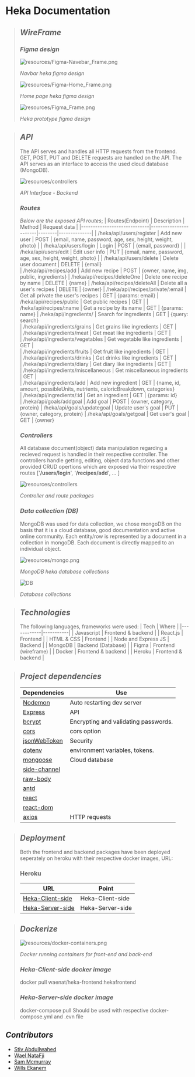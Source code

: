 # Heka Documentation

> ## *WireFrame*
>  ### *Figma design*
>  ![resources/Figma-Navebar_Frame.png](resources/Figma-Navebar_Frame.png)
> 
>  *Navbar heka figma design*
>
> ![resources/Figma-Home_Frame.png](resources/Figma-Home_Frame.png)
> 
>  *Home page heka figma design*
>
> ![resources/Figma_Frame.png](resources/Figma_Frame.png)
> 
>  *Heka prototype figma design*

> ## *API*
> The API serves and handles all HTTP requests from the frontend. GET, POST, PUT and DELETE requests are handled on the API. The API serves as an interface to access the used cloud database (MongoDB).
>
> ![resources/controllers](resources/api-interface.png)
> 
> *API Interface - Backend*
> ### *Routes*
>  *Below are the exposed API routes*;
> | Routes(Endpoint)            | Description           | Method | Request data |
> |-----------------------------|-----------------------|--------|--------------|
> | /heka/api/users/register    | Add new user          | POST   | {email, name, password, age, sex, height, weight, photo} |
> | /heka/api/users/login       | Login                 | POST   | {email, password}                                        |
> | /heka/api/users/edit        | Edit user info        | PUT    | {email, name, password, age, sex, height, weight, photo} |
> | /heka/api/users/delete      | Delete user document  | DELETE | {email}     
> | /heka/api/recipes/add       | Add new recipe              | POST   | {owner, name, img, public, ingredients}
> | /heka/api/recipes/deleteOne | Delete one recipe by name   | DELETE | {name}
> | /heka/api/recipes/deleteAll | Delete all a user's recipes | DELETE | {owner}
> | /heka/api/recipes/private/:email |  Get all private the user's recipes | GET | {params: email}
> | /heka/api/recipes/public    | Get public recipes          | GET |
> | /heka/api/recipes/:name     | Get a recipe by its name    | GET | {params: name}
> | /heka/api/ingredients/              | Search for ingredients         | GET | {query: search}                                           
> | /heka/api/ingredients/grains        | Get grains like ingredients    | GET |                                             
> | /heka/api/ingredients/meat          | Get meat like ingredients      | GET |                                             
> | /heka/api/ingredients/vegetables    | Get vegetable like ingredients | GET |                                             
> | /heka/api/ingredients/fruits        | Get fruit like ingredients     | GET |                                             
> | /heka/api/ingredients/drinks        | Get drinks like ingredients    | GET |                                             
> | /heka/api/ingredients/diary         | Get diary like ingredients     | GET |                                             
> | /heka/api/ingredients/miscellaneous | Get miscellaneous ingredients  | GET |                                             
> | /heka/api/ingredients/add           | Add new ingredient             | GET | {name, id, amount, possibleUnits, nutrients, caloricBreakdown, categories}                                           
> | /heka/api/ingredients/:id           | Get an ingredient              | GET | {params: id}       
> | /heka/api/goals/addgoal             | Add goal                       | POST | {owner, category, protein}
> | /heka/api/goals/updategoal          | Update user's goal             | PUT  | {owner, category, protein}
> | /heka/api/goals/getgoal             | Get user's goal                | GET  | {owner}
>
> ### *Controllers*
> All database document(object) data manipulation regarding a recieved request is handled in their respective controller. The controllers handle getting, editing, object data functions and other provided CRUD opertions which are exposed via their respective routes ['**/users/login**', '**/recipes/add**', ... ]
> 
> ![resources/controllers](resources/routes-controllers-db.png)
>
> *Controller and route packages*
>
> ### *Data collection (DB)*
> MongoDB was used for data collection, we chose mongoDB on the basis that it is a cloud database, good documentation and active online community. Each entity/row is represented by a document in a collection in mongoDB. Each document is directly mapped to an individual object.
> 
> ![resources/mongo.png](resources/mongo.png)
> 
>  *MongoDB heka database collections*
>
>  ![DB](resources/DB.png)
>
> *Database collections*

> ## *Technologies*
> The following languages, frameworks were used:
> | Tech       | Where     |
> |------------|-----------|
> | Javascript | Frontend & backend   |
> | React.js   | Frontend             |
> | HTML & CSS | Frontend             |
> | Node and Express JS | Backend     |
> | MongoDB    | Backend (Database)   |
> | Figma      | Frontend (wireframe) |
> | Docker     | Frontend & backend   |
> | Heroku     | Frontend & backend   |

> ## *Project dependencies*
> | Dependencies                                      | Use |
> |---------------------------------------------------|-----|
> | [Nodemon](https://www.npmjs.com/package/nodemon)  | Auto restarting dev server
> | [Express](https://www.npmjs.com/package/express)  | API
> | [bcrypt](https://www.npmjs.com/package/bcrypt)    | Encrypting and validating passwords.
> | [cors](https://www.npmjs.com/package/cors)        | cors option
> | [jsonWebToken](https://www.npmjs.com/package/jsonwebtoken) | Security
> | [dotenv](https://www.npmjs.com/package/dotenv)             | environment variables, tokens.
> | [mongoose](https://www.npmjs.com/package/mongoose)         | Cloud database
> | [side-channel](https://www.npmjs.com/package/side-channel) |
> | [raw-body](https://www.npmjs.com/package/raw-body)         |
> | [antd](https://www.npmjs.com/package/antd)                 |
> | [react](https://www.npmjs.com/package/react)               |
> | [react-dom](https://www.npmjs.com/package/react-dom)       |
> | [axios](https://www.npmjs.com/package/axios)               | HTTP requests


> ## *Deployment*
> Both the frontend and backend packages have been deployed seperately on heroku with their respective docker images, URL:
> ### Heroku
> |URL                                                              |Point           |
> |-----------------------------------------------------------------|----------------|
> |[Heka-Client-side](https://heka-nutrition.herokuapp.com/)        |Heka-Client-side|       
> |[Heka-Server-side](https://boiling-wave-51445.herokuapp.com/test)|Heka-Server-side|
> 

> ## *Dockerize*
> ![resources/docker-containers.png](resources/docker-containers.png)
> 
>  *Docker running containers for front-end and back-end*
>  
> ### *Heka-Client-side docker image*
> docker pull waenat/heka-frontend:hekafrontend
> ### *Heka-Server-side docker image*
> docker-compose pull
> Should be used with respective docker-compose.yml and .evn file


## *Contributors*
* [Stiv Abdullwahed](https://github.com/StivHKR)
* [Wael NataFji](https://github.com/wael-nt)
* [Sam Mcmurray ](https://github.com/sam-mcmurray)
* [Wills Ekanem](https://github.com/Willz01)

